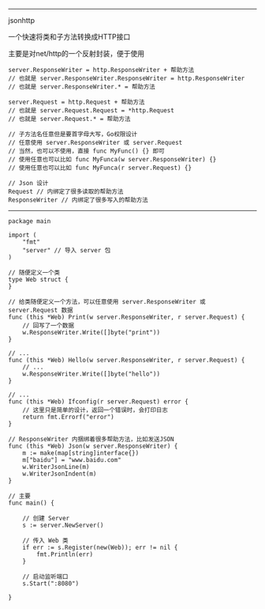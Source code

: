----------------
jsonhttp

一个快速将类和子方法转换成HTTP接口

主要是对net/http的一个反射封装，便于使用

	server.ResponseWriter = http.ResponseWriter + 帮助方法
	// 也就是 server.ResponseWriter.ResponseWriter = http.ResponseWriter
	// 也就是 server.ResponseWriter.* = 帮助方法

	server.Request = http.Request + 帮助方法
	// 也就是 server.Request.Request = *http.Request
	// 也就是 server.Request.* = 帮助方法

	// 子方法名任意但是要首字母大写，Go权限设计
	// 任意使用 server.ResponseWriter 或 server.Request 
	// 当然，也可以不使用，直接 func MyFunc() {} 即可
	// 使用任意也可以比如 func MyFunca(w server.ResponseWriter) {}
	// 使用任意也可以比如 func MyFunca(r server.Request) {}

	// Json 设计
	Request // 内绑定了很多读取的帮助方法
	ResponseWriter // 内绑定了很多写入的帮助方法

----------------

	package main

	import (
		"fmt"
		"server" // 导入 server 包
	)

	// 随便定义一个类
	type Web struct {
	}

	// 给类随便定义一个方法，可以任意使用 server.ResponseWriter 或 server.Request 数据
	func (this *Web) Print(w server.ResponseWriter, r server.Request) {
		// 回写了一个数据
		w.ResponseWriter.Write([]byte("print"))
	}

	// ...
	func (this *Web) Hello(w server.ResponseWriter, r server.Request) {
		// ...
		w.ResponseWriter.Write([]byte("hello"))
	}

	// ...
	func (this *Web) Ifconfig(r server.Request) error {
		// 这里只是简单的设计，返回一个错误时，会打印日志
		return fmt.Errorf("error")
	}

	// ResponseWriter 内捆绑着很多帮助方法，比如发送JSON
	func (this *Web) Json(w server.ResponseWriter) {
		m := make(map[string]interface{})
		m["baidu"] = "www.baidu.com"
		w.WriterJsonLine(m)
		w.WriterJsonIndent(m)
	}

	// 主要
	func main() {

		// 创建 Server
		s := server.NewServer()

		// 传入 Web 类
		if err := s.Register(new(Web)); err != nil {
			fmt.Println(err)
		}
	
		// 启动监听端口
		s.Start(":8080")

	}

